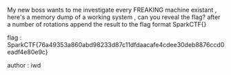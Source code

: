 My new boss wants to me investigate every FREAKING machine existant , here's a memory dump of a working system , can you reveal the flag?
after a number of rotations append the result to the flag format SparkCTF{}

flag : SparkCTF{76a49353a860abd98233d87c11dfdaacafe4cdee30deb8876ccd0eadf4e80e9c}

author : iwd